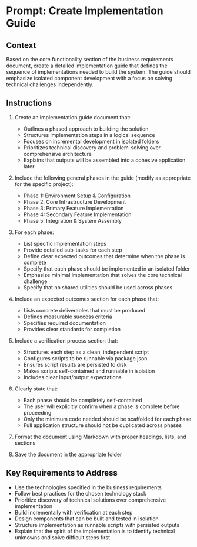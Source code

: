 # Prompt: Create Implementation Guide

## Context
Based on the core functionality section of the business requirements document, create a detailed implementation guide that defines the sequence of implementations needed to build the system. The guide should emphasize isolated component development with a focus on solving technical challenges independently.

## Instructions
1. Create an implementation guide document that:
   - Outlines a phased approach to building the solution
   - Structures implementation steps in a logical sequence
   - Focuses on incremental development in isolated folders
   - Prioritizes technical discovery and problem-solving over comprehensive architecture
   - Explains that outputs will be assembled into a cohesive application later

2. Include the following general phases in the guide (modify as appropriate for the specific project):
   - Phase 1: Environment Setup & Configuration
   - Phase 2: Core Infrastructure Development
   - Phase 3: Primary Feature Implementation
   - Phase 4: Secondary Feature Implementation
   - Phase 5: Integration & System Assembly

3. For each phase:
   - List specific implementation steps
   - Provide detailed sub-tasks for each step
   - Define clear expected outcomes that determine when the phase is complete
   - Specify that each phase should be implemented in an isolated folder
   - Emphasize minimal implementation that solves the core technical challenge
   - Specify that no shared utilities should be used across phases

4. Include an expected outcomes section for each phase that:
   - Lists concrete deliverables that must be produced
   - Defines measurable success criteria
   - Specifies required documentation
   - Provides clear standards for completion

5. Include a verification process section that:
   - Structures each step as a clean, independent script
   - Configures scripts to be runnable via package.json
   - Ensures script results are persisted to disk
   - Makes scripts self-contained and runnable in isolation
   - Includes clear input/output expectations

6. Clearly state that:
   - Each phase should be completely self-contained
   - The user will explicitly confirm when a phase is complete before proceeding
   - Only the minimum code needed should be scaffolded for each phase
   - Full application structure should not be duplicated across phases

7. Format the document using Markdown with proper headings, lists, and sections

8. Save the document in the appropriate folder

## Key Requirements to Address
- Use the technologies specified in the business requirements
- Follow best practices for the chosen technology stack
- Prioritize discovery of technical solutions over comprehensive implementation
- Build incrementally with verification at each step
- Design components that can be built and tested in isolation
- Structure implementation as runnable scripts with persisted outputs
- Explain that the spirit of the implementation is to identify technical unknowns and solve difficult steps first